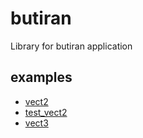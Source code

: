# butiran
Library for butiran application


## examples
+ [vect2](vect2.ipynb)
+ [test_vect2](test_vect2)
+ [vect3](vect3.ipynb)